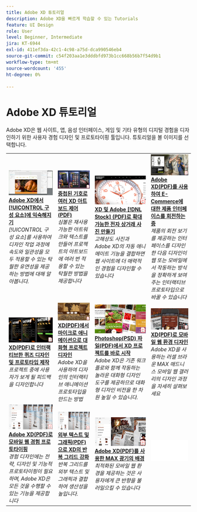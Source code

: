 ```yaml
---
title: Adobe XD 튜토리얼
description: Adobe XD을 빠르게 학습할 수 있는 Tutorials
feature: UI Design
role: User
level: Beginner, Intermediate
jira: KT-6944
exl-id: 411ef3da-42c1-4c98-a75d-dca990546eb4
source-git-commit: c54f203aa1e3dddbfd973b1cc668b56b7f54d9b1
workflow-type: tm+mt
source-wordcount: '455'
ht-degree: 0%

---
```


# Adobe XD 튜토리얼

Adobe XD은 웹 사이트, 앱, 음성 인터페이스, 게임 및 기타 유형의 디지털 경험을 디자인하기 위한 사용자 경험 디자인 및 프로토타이핑 툴입니다. 튜토리얼을 볼 이미지를 선택합니다.

<table>
<tr>
 <td>
   <a href="components.md">
      <img alt="Adobe XD의 구성 요소에 익숙해지십시오." src="assets/Componentsxd.jpg" />
   </a>
    <div>
   <a href="components.md"><strong>Adobe XD에서 [!UICONTROL 구성 요소]에 익숙해지기</strong></a>
    </div>
    <em>[!UICONTROL 구성 요소]를 사용하여 디자인 작업 과정에 속도와 일관성을 모두 적용할 수 있는 탁월한 유연성을 제공하는 방법에 대해 알아봅니다.</em>
    <br>
  </td>
  <td>
   <a href="assets/ControlMultipleXDArtboardswithNestedSymbols.pdf" target="_blank">
      <img alt="중첩된 심볼로 여러 XD 아트보드 제어" src="assets/ControlMultipleXDArtboardswithNestedSymbols.jpg" />
   </a>
    <div>
   <a href="assets/ControlMultipleXDArtboardswithNestedSymbols.pdf" target="_blank"><strong>중첩된 기호로 여러 XD 아트보드 제어(PDF)</strong></a>
    </div>
    <em>심볼은 재사용 가능한 아트워크와 텍스트를 만들어 프로젝트의 아트보드에 여러 번 적용할 수 있는 탁월한 방법을 제공합니다</em>
    <br>
  </td>
  <td>
   <a href="assets/CreateaZoomableeCommercePhotowithXDandAdobeStock.pdf" target="_blank">
      <img alt="XD 및 Adobe으로 확대/축소 가능한 전자상거래 사진 만들기 [!DNL Stock]" src="assets/CreateaZoomableeCommercePhotowithXDandAdobeStock.jpg" />
   </a>
    <div>
   <a href="assets/CreateaZoomableeCommercePhotowithXDandAdobeStock.pdf" target="_blank"><strong>XD 및 Adobe [!DNL Stock] (PDF)로 확대 가능한 전자 상거래 사진 만들기</strong></a>
    </div>
    <em>고해상도 사진과 Adobe XD의 자동 애니메이트 기능을 결합하면 웹 사이트에 더 매력적인 경험을 디자인할 수 있습니다</em>
    <br>
  </td>
  <td>
   <a href="assets/CreatingaRotatingProductInterfaceforECommercewithAdobeXD.pdf" target="_blank">
      <img alt="Adobe XD을 사용하여 E-Commerce에 대한 제품 인터페이스 전환 만들기" src="assets/CreatingaRotatingProductInterfaceforECommercewithAdobeXD.jpg" />
   </a>
    <div>
   <a href="assets/CreatingaRotatingProductInterfaceforECommercewithAdobeXD.pdf" target="_blank"><strong>Adobe XD(PDF)를 사용하여 E-Commerce에 대한 제품 인터페이스를 회전하는 중</strong></a>
    </div>
    <em>제품의 회전 보기를 제공하는 인터페이스를 디자인한 다음 디자인이 웹 또는 모바일에서 작동하는 방식을 정확하게 보여주는 인터랙티브 프로토타입으로 바꿀 수 있습니다</em>
    <br>
  </td>
</tr>
<tr>
  <td>
   <a href="assets/DesignandPrototypeanInteractiveQuizwithXD.pdf" target="_blank">
      <img alt="XD를 사용하여 인터랙티브한 퀴즈 디자인 및 프로토타이핑" src="assets/DesignandPrototypeanInteractiveQuizwithXD.jpg" />
   </a>
    <div>
   <a href="assets/DesignandPrototypeanInteractiveQuizwithXD.pdf" target="_blank"><strong>XD(PDF)로 인터랙티브한 퀴즈 디자인 및 프로토타입 제작</strong></a>
    </div>
    <em>프로젝트 중에 사용자가 보게 될 피드백을 디자인합니다</em>
    <br>
  </td>
  <td>
   <a href="assets/DesignInteractiveProjectswithMicroAnimationsinXD.pdf" target="_blank">
      <img alt="XD에서 마이크로 애니메이션을 사용하여 인터랙티브한 프로젝트 디자인" src="assets/DesignInteractiveProjectswithMicroAnimationsinXD.jpg" />
   </a>
    <div>
   <a href="assets/DesignInteractiveProjectswithMicroAnimationsinXD.pdf" target="_blank"><strong>XD(PDF)에서 마이크로 애니메이션으로 대화형 프로젝트 디자인</strong></a>
    </div>
    <em>Adobe XD을 사용하여 디자인의 인터랙티브 애니메이션 프로토타입을 만드는 방법</em>
    <br>
  </td>
  <td>
   <a href="assets/JumpstartyourXDProjectfromaPhotoshopFile.pdf" target="_blank">
      <img alt="Photoshop(PSD) 파일에서 XD 프로젝트 바로 시작" src="assets/JumpstartyourXDProjectfromaPhotoshopFile.jpg" />
   </a>
    <div>
   <a href="assets/JumpstartyourXDProjectfromaPhotoshopFile.pdf" target="_blank"><strong>Photoshop(PSD) 파일(PDF)에서 XD 프로젝트를 바로 시작</strong></a>
    </div>
    <em>Adobe XD은 기존 워크플로와 함께 작동하는 놀라운 대화형 디자인 도구를 제공하므로 대화형 디자인 비전을 한 차원 높일 수 있습니다.</em>
    <br>
  </td>
  <td>
   <a href="assets/MobileWebExperienceswithXD.pdf" target="_blank">
      <img alt="XD을 사용하여 모바일 웹 환경 디자인" src="assets/MobileWebExperienceswithXD.jpg" />
   </a>
    <div>
   <a href="assets/MobileWebExperienceswithXD.pdf" target="_blank"><strong>XD(PDF)로 모바일 웹 환경 디자인</strong></a>
    </div>
    <em>Adobe XD을 사용하는 러셀 브라운 MAX 매드니스 모바일 웹 갤러리의 디자인 과정을 자세히 살펴보세요</em>
    <br>
  </td>
</tr>
<tr>
  <td>
   <a href="assets/PrototypeaMobileWebExperiencewithAdobeXD.pdf" target="_blank">
      <img alt="Adobe XD으로 모바일 웹 경험 프로토타이핑" src="assets/PrototypeaMobileWebExperiencewithAdobeXD.jpg" />
   </a>
    <div>
   <a href="assets/PrototypeaMobileWebExperiencewithAdobeXD.pdf" target="_blank"><strong>Adobe XD(PDF)로 모바일 웹 경험 프로토타이핑</strong></a>
    </div>
    <em>경험 디자인에는 전략, 디자인 및 기능적 프로토타이핑이 필요하며, Adobe XD은 모든 것을 수행할 수 있는 기능을 제공합니다</em>
    <br>
  </td>
  <td>
   <a href="assets/PrototypeaMobileWebExperiencewithAdobeXD.pdf" target="_blank">
      <img alt="XD에서 외부 텍스트 및 그래픽으로 반복 그리드 강화" src="assets/PrototypeaMobileWebExperiencewithAdobeXD.jpg" />
   </a>
    <div>
   <a href="assets/PrototypeaMobileWebExperiencewithAdobeXD.pdf" target="_blank"><strong>외부 텍스트 및 그래픽(PDF)으로 XD의 반복 그리드 강화</strong></a>
    </div>
    <em>반복 그리드를 외부 텍스트 및 그래픽과 결합하여 생산성을 높입니다.</em>
    <br>
  </td>
  <td>
   <a href="assets/BehindtheScenesofMAXMadnesswithAdobeXD.pdf" target="_blank">
      <img alt="Adobe XD과 함께 MAX 광기의 배경" src="assets/BehindtheScenesofMAXMadnesswithAdobeXD.jpg" />
   </a>
    <div>
   <a href="assets/BehindtheScenesofMAXMadnesswithAdobeXD.pdf" target="_blank"><strong>Adobe XD(PDF)를 사용한 MAX 광기의 배경</strong></a>
    </div>
    <em>최적화된 모바일 웹 환경을 제공하는 것은 사용자에게 큰 반향을 불러일으킬 수 있습니다</em>
    <br>
  </td>
  <td>
    <img alt="스페이서" src="../assets/Whitespacer.png" />
    <div>
    <br>
  </td>
</tr>
</table>
